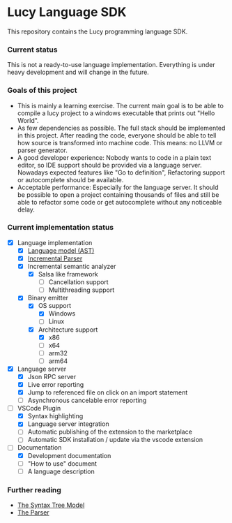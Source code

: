 # Lucy Language SDK

This repository contains the Lucy programming language SDK.

### Current status

This is not a ready-to-use language implementation. Everything is under heavy development and will change in the future.

### Goals of this project

- This is mainly a learning exercise. The current main goal is to be able to compile a lucy project to a windows executable that prints out "Hello World". 
- As few dependencies as possible. The full stack should be implemented in this project. After reading the code, everyone should be able to tell how source is transformed into machine code. This means: no LLVM or parser generator.
- A good developer experience: Nobody wants to code in a plain text editor, so IDE support should be provided via a language server. Nowadays expected features like "Go to definition", Refactoring support or autocomplete should be available.
- Acceptable performance: Especially for the language server. It should be possible to open a project containing thousands of files and still be able to refactor some code or get autocomplete without any noticeable delay.

### Current implementation status

- [x] Language implementation
  - [x] [Language model (AST)](/doc/syntax-tree.md)
  - [x] [Incremental Parser](/doc/parser.md)
  - [x] Incremental semantic analyzer
    - [x] Salsa like framework
      - [ ] Cancellation support
      - [ ] Multithreading support
  - [x] Binary emitter
    - [x] OS support
      - [x] Windows
      - [ ] Linux
    - [x] Architecture support
      - [x] x86
      - [ ] x64
      - [ ] arm32
      - [ ] arm64
- [x] Language server
  - [x] Json RPC server
  - [x] Live error reporting
  - [x] Jump to referenced file on click on an import statement
  - [ ] Asynchronous cancelable error reporting 
- [ ] VSCode Plugin
  - [x] Syntax highlighting
  - [x] Language server integration
  - [ ] Automatic publishing of the extension to the marketplace
  - [ ] Automatic SDK installation / update via the vscode extension
- [ ] Documentation
  - [x] Development documentation
  - [ ] "How to use" document
  - [ ] A language description

### Further reading

- [The Syntax Tree Model](/doc/syntax-tree.md)
- [The Parser](/doc/parser.md)